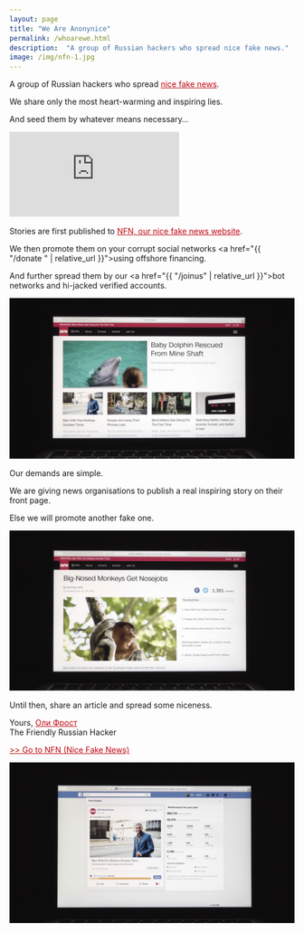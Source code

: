 ```yaml
---
layout: page
title: "We Are Anonynice"
permalink: /whoarewe.html
description:  "A group of Russian hackers who spread nice fake news."
image: /img/nfn-1.jpg
---
```


<style>
article {
    font-size: 1.3em;

}
hr {
  border-color: #BE0712;
}
.content {
  min-width: 100%;
}
.full-width {
  background-color: #0c0c0c;
  color: white;

}
header {
  border-bottom: 3px solid #BE0712;
}

h1 {

  font-weight: 500;
  letter-spacing: -0.1;
}

a {
  color: #BE0712;
}

/*article img {
  border: 1px solid white;
}*/

</style>

A group of Russian hackers who spread <a href="/">nice fake news</a>.

We share only the most heart-warming and inspiring lies.

And seed them by whatever means necessary…

<div class="youtube-player">
<iframe src="https://www.youtube.com/embed/{{ site.video }}?rel=0&amp;modestbranding=1;" frameborder="0" allow="autoplay; encrypted-media" allowfullscreen></iframe>
</div>

Stories are first published to [NFN, our nice fake news website](/).

We then promote them on your corrupt social networks <a href="{{ "/donate " | relative_url }}">using offshore financing</a>.

And further spread them by our <a href="{{ "/joinus" | relative_url }}">bot networks and hi-jacked verified accounts</a>.

![Nice Fake News](/img/NFN6.jpg)



Our demands are simple.

We are giving news organisations <strong id="thecountdown"></strong> to publish a real inspiring story on their front page.

Else we will promote another fake one.

![Nice Fake News](/img/NFN3.jpg)



Until then, share an article and spread some niceness.

Yours,
<a href="http://olifro.st" class="russian">Оли Фрост</a>  
The Friendly Russian Hacker

 [>> Go to NFN (Nice Fake News)](/)

![](/img/NFN4.jpg)



<script type="text/javascript">

var countDownDate = new Date("Jun 11, 2018 09:00:00").getTime();


var x = setInterval(function() {


  var now = new Date().getTime();


  var distance = countDownDate - now;


  var days = Math.floor(distance / (1000 * 60 * 60 * 24));
  var hours = Math.floor((distance % (1000 * 60 * 60 * 24)) / (1000 * 60 * 60));
  var minutes = Math.floor((distance % (1000 * 60 * 60)) / (1000 * 60));
  var seconds = Math.floor((distance % (1000 * 60)) / 1000);


  document.getElementById("thecountdown").innerHTML =  hours + ":"
  + minutes + ":" + seconds;


  if (distance < 0) {
    clearInterval(x);
    document.getElementById("thecountdown").innerHTML = "24 hours";
  }
}, 1000);
</script>
